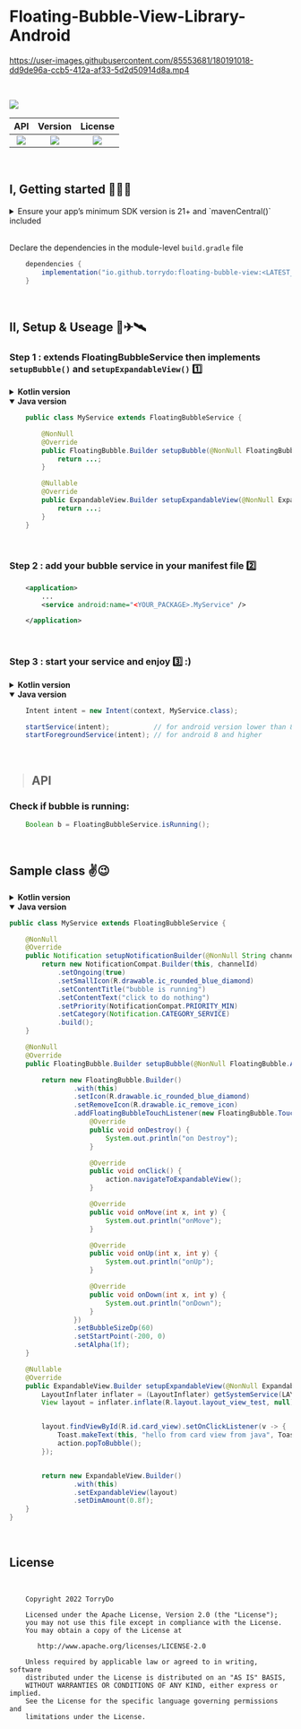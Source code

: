# Floating-Bubble-View-Library-Android



https://user-images.githubusercontent.com/85553681/180191018-dd9de96a-ccb5-412a-af33-5d2d50914d8a.mp4

<br/>

[<img src="https://img.shields.io/badge/platform-Android-yellow.svg" valign="middle">](https://www.android.com)

|  API  | Version | License |
| :---: | :-----: | :-----: | 
| [<img src="https://img.shields.io/badge/API-21%2B-brightgreen.svg?style=flat" valign="middle">](https://android-arsenal.com/api?level=21) | [<img src="https://img.shields.io/maven-central/v/io.github.torrydo/floating-bubble-view" valign="middle">]() | [<img src="https://img.shields.io/badge/License-Apache_2.0-blue.svg" valign="middle">](https://www.apache.org/licenses/LICENSE-2.0) |

</br>

## I, Getting started 🍕🍔🍟
<details> <summary> Ensure your app’s minimum SDK version is 21+ and `mavenCentral()` included</summary>
</br>
1. Ensure your app’s minimum SDK version is 21+. This is declared in the module-level `build.gradle` file 

```gradle
android {
    defaultConfig {
        ...
        minSdk 21
    }
```

2. Ensure the `mavenCentral()` repository is declared in the project-level `build.gradle` or `setting.gradle` file:

    <details><summary>build.gradle (project-level)</summary>

    ```gradle
        allprojects {
            repositories {
                mavenCentral()
                ...
            }
            ...
        }
    ```

    </details>


    <details><summary>settings.gradle (alternative step If "allprojects" not found in the above step)</summary>

    ```gradle
    pluginManagement {
        repositories {
            ...
            mavenCentral()
        }
    }
    dependencyResolutionManagement {
        ...
        repositories {
            ...
            mavenCentral()
        }
    }
    ```

    </details>

</details>

</br>

Declare the dependencies in the module-level `build.gradle` file

```gradle
    dependencies {
        implementation("io.github.torrydo:floating-bubble-view:<LATEST_VERSION>")
    }
```
</br>

## II, Setup & Useage 🚀✈🛰


###  Step 1 : extends FloatingBubbleService then implements `setupBubble()` and `setupExpandableView()` 1️⃣

<details><summary><b>Kotlin version</b></summary>

```kotlin
    class MyService: FloatingBubbleService() {

        override fun setupBubble(action: FloatingBubble.Action): FloatingBubble.Builder {
            return ...
        }

        override fun setupExpandableView(action: ExpandableView.Action): ExpandableView.Builder? {
            return ...
        }
    }
```

</details>

<details open><summary><b>Java version</b></summary>

```java
    public class MyService extends FloatingBubbleService {

        @NonNull
        @Override
        public FloatingBubble.Builder setupBubble(@NonNull FloatingBubble.Action action) {
            return ...;
        }

        @Nullable
        @Override
        public ExpandableView.Builder setupExpandableView(@NonNull ExpandableView.Action action) {
            return ...;
        }
    }
```
</details>



</br>

### Step 2 : add your bubble service in your manifest file 2️⃣

```xml
    <application>
        ...
        <service android:name="<YOUR_PACKAGE>.MyService" />

    </application>
```

</br>

### Step 3 : start your service and enjoy 3️⃣ :)

<details><summary><b>Kotlin version</b></summary>

```kotlin
    val intent = Intent(context, Myservice::class.java)

    startService(intent)           // for android version lower than 8 (android O)
    startForegroundService(intent) // for android 8 and higher
```

</details>

<details open><summary><b>Java version</b></summary>


```java
    Intent intent = new Intent(context, MyService.class);

    startService(intent);           // for android version lower than 8 (android O)
    startForegroundService(intent); // for android 8 and higher
```
</details>

</br>

> ## API

### Check if bubble is running:

```java
    Boolean b = FloatingBubbleService.isRunning();
```

</br>

## Sample class ✌😉

<details><summary><b>Kotlin version</b></summary>

```kotlin
class MyServiceKt : FloatingBubbleService() {

    override fun setupNotificationBuilder(channelId: String): Notification {
        return NotificationCompat.Builder(this, channelId)
            .setOngoing(true)
            .setSmallIcon(R.drawable.ic_rounded_blue_diamond)
            .setContentTitle("bubble is running")
            .setContentText("click to do nothing")
            .setPriority(NotificationCompat.PRIORITY_MIN)
            .setCategory(Notification.CATEGORY_SERVICE)
            .build()
    }

    override fun setupBubble(action: FloatingBubble.Action): FloatingBubble.Builder {
        return FloatingBubble.Builder()
            .with(this)
            .setIcon(R.drawable.ic_rounded_blue_diamond)
            .setRemoveIcon(R.drawable.ic_remove_icon)
            .addFloatingBubbleTouchListener(object : FloatingBubble.TouchEvent {
                override fun onDestroy() {
                    println("on Destroy")
                }

                override fun onClick() {
                    action.navigateToExpandableView();
                }

                override fun onMove(x: Int, y: Int) {
                    println("onMove")
                }

                override fun onUp(x: Int, y: Int) {
                    println("onUp")
                }

                override fun onDown(x: Int, y: Int) {
                    println("onDown")
                }
            })
            .setBubbleSizeDp(60)
            .setStartPoint(-200, 0)
            .setAlpha(1f)
    }

    override fun setupExpandableView(action: ExpandableView.Action): ExpandableView.Builder {
        val inflater = getSystemService(LAYOUT_INFLATER_SERVICE) as LayoutInflater

        val layout = inflater.inflate(R.layout.layout_view_test, null)

        layout.findViewById<View>(R.id.card_view).setOnClickListener { view ->
            Toast.makeText(this, "hello from card view from java", Toast.LENGTH_SHORT).show();
            action.popToBubble()
        }
        return ExpandableView.Builder()
            .with(this)
            .setExpandableView(layout)
            .setDimAmount(0.8f)
    }


}
```

</details>

<details open><summary><b>Java version</b></summary>

```java
public class MyService extends FloatingBubbleService {

    @NonNull
    @Override
    public Notification setupNotificationBuilder(@NonNull String channelId) {
        return new NotificationCompat.Builder(this, channelId)
            .setOngoing(true)
            .setSmallIcon(R.drawable.ic_rounded_blue_diamond)
            .setContentTitle("bubble is running")
            .setContentText("click to do nothing")
            .setPriority(NotificationCompat.PRIORITY_MIN)
            .setCategory(Notification.CATEGORY_SERVICE)
            .build();
    }

    @NonNull
    @Override
    public FloatingBubble.Builder setupBubble(@NonNull FloatingBubble.Action action) {

        return new FloatingBubble.Builder()
                .with(this)
                .setIcon(R.drawable.ic_rounded_blue_diamond)
                .setRemoveIcon(R.drawable.ic_remove_icon)
                .addFloatingBubbleTouchListener(new FloatingBubble.TouchEvent() {
                    @Override
                    public void onDestroy() {
                        System.out.println("on Destroy");
                    }

                    @Override
                    public void onClick() {
                        action.navigateToExpandableView();
                    }

                    @Override
                    public void onMove(int x, int y) {
                        System.out.println("onMove");
                    }

                    @Override
                    public void onUp(int x, int y) {
                        System.out.println("onUp");
                    }

                    @Override
                    public void onDown(int x, int y) {
                        System.out.println("onDown");
                    }
                })
                .setBubbleSizeDp(60)
                .setStartPoint(-200, 0)
                .setAlpha(1f);
    }

    @Nullable
    @Override
    public ExpandableView.Builder setupExpandableView(@NonNull ExpandableView.Action action) {
        LayoutInflater inflater = (LayoutInflater) getSystemService(LAYOUT_INFLATER_SERVICE);
        View layout = inflater.inflate(R.layout.layout_view_test, null);


        layout.findViewById(R.id.card_view).setOnClickListener(v -> {
            Toast.makeText(this, "hello from card view from java", Toast.LENGTH_SHORT).show();
            action.popToBubble();
        });


        return new ExpandableView.Builder()
                .with(this)
                .setExpandableView(layout)
                .setDimAmount(0.8f);
    }
}
```
</details>

</br>

## License

```


    Copyright 2022 TorryDo

    Licensed under the Apache License, Version 2.0 (the "License");
    you may not use this file except in compliance with the License.
    You may obtain a copy of the License at

       http://www.apache.org/licenses/LICENSE-2.0

    Unless required by applicable law or agreed to in writing, software
    distributed under the License is distributed on an "AS IS" BASIS,
    WITHOUT WARRANTIES OR CONDITIONS OF ANY KIND, either express or implied.
    See the License for the specific language governing permissions and
    limitations under the License.

```
